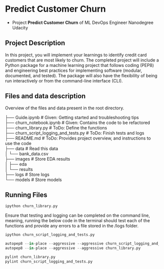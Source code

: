 # Predict Customer Churn

- Project **Predict Customer Churn** of ML DevOps Engineer Nanodegree Udacity

## Project Description
In this project, you will implement your learnings to identify credit card customers that are most likely to churn. The completed project will include a Python package for a machine learning project that follows coding (PEP8) and engineering best practices for implementing software (modular, documented, and tested). The package will also have the flexibility of being run interactively or from the command-line interface (CLI).

## Files and data description
Overview of the files and data present in the root directory. 

├── Guide.ipynb          # Given: Getting started and troubleshooting tips  
├── churn_notebook.ipynb # Given: Contains the code to be refactored  
├── churn_library.py     # ToDo: Define the functions  
├── churn_script_logging_and_tests.py # ToDo: Finish tests and logs  
├── README.md            # ToDo: Provides project overview, and instructions to use the code  
├── data                 # Read this data  
│   └── bank_data.csv  
├── images               # Store EDA results   
│   ├── eda  
│   └── results  
├── logs				 # Store logs  
└── models               # Store models

## Running Files

```python
ipython churn_library.py
```

Ensure that testing and logging can be completed on the command line, meaning, running the below code in the terminal should test each of the functions and provide any errors to a file stored in the /logs folder.

```python
ipython churn_script_logging_and_tests.py
```

```python
autopep8 --in-place --aggressive --aggressive churn_script_logging_and_tests.py
autopep8 --in-place --aggressive --aggressive churn_library.py
```

```python
pylint churn_library.py
pylint churn_script_logging_and_tests.py
```
